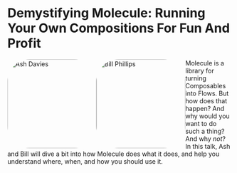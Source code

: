 # Demystifying Molecule: Running Your Own Compositions For Fun And Profit

<img alt="Ash Davies" src="https://pbs.twimg.com/profile_images/1562427205946429440/eQDaXkJV_400x400.jpg" width="200" style="border-radius: 25%; float: left" />
<img alt="Bill Phillips" src="https://pbs.twimg.com/profile_images/602151784988086272/K2klkokX_400x400.jpg" width="200" style="border-radius: 25%; float: left" />

Molecule is a library for turning Composables into Flows. But how does that happen? And why would you want to do such a thing? And why *not*? In this talk, Ash and Bill will dive a bit into how Molecule does what it does, and help you understand where, when, and how you should use it.
